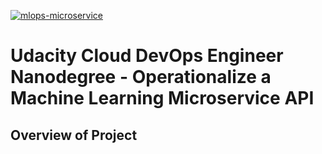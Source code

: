 [![mlops-microservice](https://circleci.com/gh/mmd-afegbua/mlops-microservice.svg?style=svg)](https://app.circleci.com/pipelines/github/mmd-afegbua/mlops-microservice)

# Udacity Cloud DevOps Engineer Nanodegree - Operationalize a Machine Learning Microservice API
## Overview of Project

